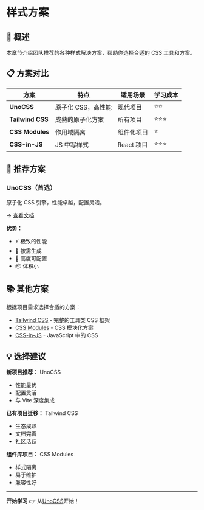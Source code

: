 # 样式方案

## 🎨 概述

本章节介绍团队推荐的各种样式解决方案，帮助你选择合适的 CSS 工具和方案。

## 📋 方案对比

| 方案             | 特点               | 适用场景   | 学习成本 |
| ---------------- | ------------------ | ---------- | -------- |
| **UnoCSS**       | 原子化 CSS，高性能 | 现代项目   | ⭐⭐     |
| **Tailwind CSS** | 成熟的原子化方案   | 所有项目   | ⭐⭐⭐   |
| **CSS Modules**  | 作用域隔离         | 组件化项目 | ⭐       |
| **CSS-in-JS**    | JS 中写样式        | React 项目 | ⭐⭐⭐   |

## 🚀 推荐方案

### UnoCSS（首选）

原子化 CSS 引擎，性能卓越，配置灵活。

→ [查看文档](./unocss)

**优势：**

- ⚡ 极致的性能
- 🎯 按需生成
- 🔧 高度可配置
- 📦 体积小

## 📚 其他方案

根据项目需求选择合适的方案：

- [Tailwind CSS](./tailwind) - 完整的工具类 CSS 框架
- [CSS Modules](./css-modules) - CSS 模块化方案
- [CSS-in-JS](./css-in-js) - JavaScript 中的 CSS

## 💡 选择建议

**新项目推荐：** UnoCSS

- 性能最优
- 配置灵活
- 与 Vite 深度集成

**已有项目迁移：** Tailwind CSS

- 生态成熟
- 文档完善
- 社区活跃

**组件库项目：** CSS Modules

- 样式隔离
- 易于维护
- 兼容性好

---

**开始学习** 👉 从[UnoCSS](./unocss)开始！
